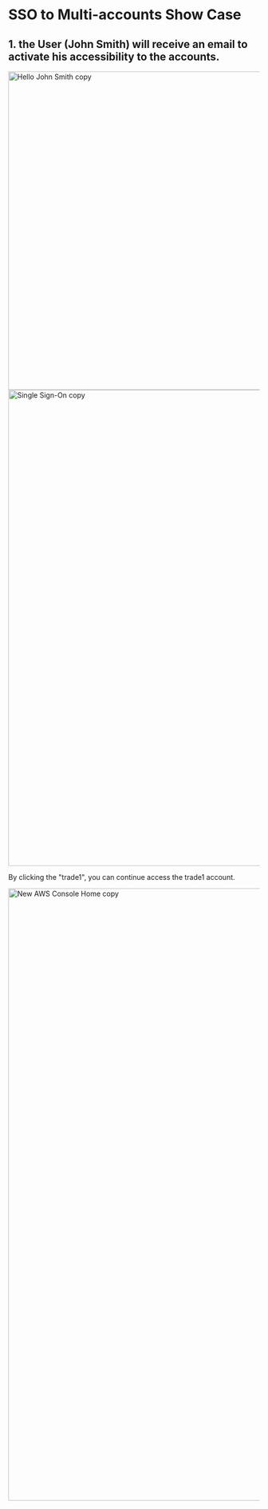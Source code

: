 # SSO to Multi-accounts Show Case

## 1. the User (John Smith) will receive an email to activate his accessibility to the accounts.
<img width="638" alt="Hello John Smith copy" src="https://user-images.githubusercontent.com/97269758/169541148-295c96d4-68e8-4452-a84e-dc1a9c892e0d.png">

<img width="954" alt="Single Sign-On copy" src="https://user-images.githubusercontent.com/97269758/169541349-fcb18daa-401c-4008-a976-2e5385dace6c.png">

By clicking the "trade1", you can continue access the trade1 account.

<img width="1227" alt="New AWS Console Home copy" src="https://user-images.githubusercontent.com/97269758/169541860-8e21070d-e82a-488c-8d3f-165ae31fba95.png">
